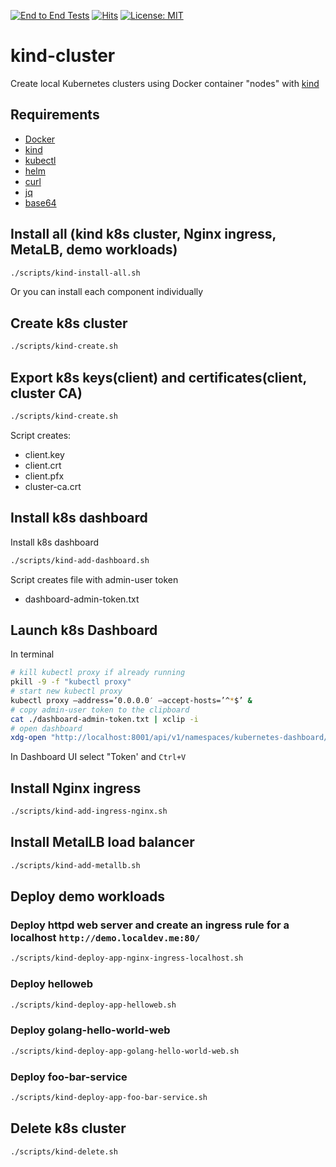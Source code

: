 [![End to End Tests](https://github.com/AndriyKalashnykov/kind-cluster/actions/workflows/end2end-tests.yml/badge.svg)](https://github.com/AndriyKalashnykov/kind-cluster/actions/workflows/end2end-tests.yml)
[![Hits](https://hits.seeyoufarm.com/api/count/incr/badge.svg?url=https%3A%2F%2Fgithub.com%2FAndriyKalashnykov%2Fkind-cluster&count_bg=%2379C83D&title_bg=%23555555&icon=&icon_color=%23E7E7E7&title=hits&edge_flat=false)](https://hits.seeyoufarm.com)
[![License: MIT](https://img.shields.io/badge/License-MIT-yellow.svg)](https://opensource.org/licenses/MIT)
# kind-cluster
Create local Kubernetes clusters using Docker container "nodes" with [kind](https://kind.sigs.k8s.io/)


## Requirements

* [Docker](https://docs.docker.com/engine/install/)
* [kind](https://kind.sigs.k8s.io/docs/user/quick-start#installation)
* [kubectl](https://kubernetes.io/docs/tasks/tools/install-kubectl/)
* [helm](https://helm.sh/docs/intro/install/)
* [curl](https://help.ubidots.com/en/articles/2165289-learn-how-to-install-run-curl-on-windows-macosx-linux)
* [jq](https://github.com/stedolan/jq/wiki/Installation)
* [base64](https://command-not-found.com/base64)

## Install all (kind k8s cluster, Nginx ingress, MetaLB, demo workloads)

```bash
./scripts/kind-install-all.sh
```

Or you can install each component individually

## Create k8s cluster

```bash
./scripts/kind-create.sh
```

## Export k8s keys(client) and certificates(client, cluster CA)

```bash
./scripts/kind-create.sh
```

Script creates:
- client.key
- client.crt
- client.pfx
- cluster-ca.crt

## Install k8s dashboard

Install k8s dashboard

```bash
./scripts/kind-add-dashboard.sh
```
Script creates file with admin-user token
- dashboard-admin-token.txt

## Launch k8s Dashboard

In terminal

```bash
# kill kubectl proxy if already running
pkill -9 -f "kubectl proxy"
# start new kubectl proxy
kubectl proxy –address=’0.0.0.0′ –accept-hosts=’^*$’ &
# copy admin-user token to the clipboard
cat ./dashboard-admin-token.txt | xclip -i
# open dashboard
xdg-open "http://localhost:8001/api/v1/namespaces/kubernetes-dashboard/services/https:kubernetes-dashboard:/proxy/" &
```

In Dashboard UI select "Token' and `Ctrl+V` 

## Install Nginx ingress

```bash
./scripts/kind-add-ingress-nginx.sh
```

## Install MetalLB load balancer

```bash
./scripts/kind-add-metallb.sh
```

## Deploy demo workloads

### Deploy httpd web server and create an ingress rule for a localhost `http://demo.localdev.me:80/`

```bash
./scripts/kind-deploy-app-nginx-ingress-localhost.sh
```

### Deploy helloweb

```bash
./scripts/kind-deploy-app-helloweb.sh
```

### Deploy golang-hello-world-web

```bash
./scripts/kind-deploy-app-golang-hello-world-web.sh
```


### Deploy foo-bar-service

```bash
./scripts/kind-deploy-app-foo-bar-service.sh
```

## Delete k8s cluster

```bash
./scripts/kind-delete.sh
```
